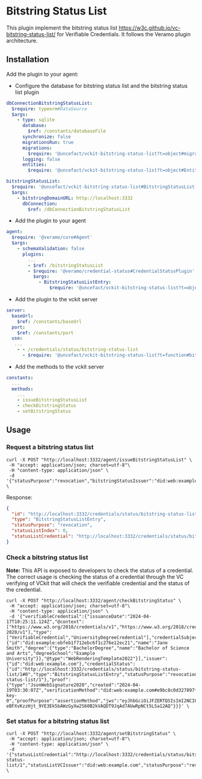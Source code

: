 # Bitstring Status List

This plugin implement the bitstring status list https://w3c.github.io/vc-bitstring-status-list/ for Verifiable Credentials. It follows the Veramo plugin architecture.

## Installation

Add the plugin to your agent:

- Configure the database for bitstring status list and the bitstring status list plugin

```yaml
dbConnectionBitstringStatusList:
  $require: typeorm#DataSource
  $args:
    - type: sqlite
      database:
        $ref: /constants/databaseFile
      synchronize: false
      migrationsRun: true
      migrations:
        $require: '@uncefact/vckit-bitstring-status-list?t=object#migrations'
      logging: false
      entities:
        $require: '@uncefact/vckit-bitstring-status-list?t=object#Entities'

bitstringStatusList:
  $require: '@uncefact/vckit-bitstring-status-list#BitstringStatusList'
  $args:
    - bitstringDomainURL: http://localhost:3332
      dbConnection:
        $ref: /dbConnectionBitstringStatusList
```

- Add the plugin to your agent

```yaml
agent:
  $require: '@veramo/core#Agent'
  $args:
    - schemaValidation: false
      plugins:
        ...
        - $ref: /bitstringStatusList
        - $require: '@veramo/credential-status#CredentialStatusPlugin'
          $args:
            - BitstringStatusListEntry:
                $require: '@uncefact/vckit-bitstring-status-list?t=object#checkStatus'
```

- Add the plugin to the vckit server

```yaml
server:
  baseUrl:
    $ref: /constants/baseUrl
  port:
    $ref: /constants/port
  use:
   ...
    - - /credentials/status/bitstring-status-list
      - $require: '@uncefact/vckit-bitstring-status-list?t=function#bitstringStatusListRouter'
```

- Add the methods to the vckit server

```yaml
constants:
  ...
  methods:
    ...
    - issueBitstringStatusList
    - checkBitstringStatus
    - setBitstringStatus
```

## Usage

### Request a bitstring status list

```cURL
curl -X POST "http://localhost:3332/agent/issueBitstringStatusList" \
 -H "accept: application/json; charset=utf-8"\
 -H "content-type: application/json" \
 -d '{"statusPurpose":"revocation","bitstringStatusIssuer":"did:web:example.com"}' \
```

Response:

```json
{
  "id": "http://localhost:3332/credentials/status/bitstring-status-list/1#0",
  "type": "BitstringStatusListEntry",
  "statusPurpose": "revocation",
  "statusListIndex": 0,
  "statusListCredential": "http://localhost:3332/credentials/status/bitstring-status-list/1"
}
```

### Check a bitstring status list

**Note:** This API is exposed to developers to check the status of a credential. The correct usage is checking the status of a credential through the VC verifying of VCkit that will check the verifiable credential and the status of the credential.

```cURL
curl -X POST "http://localhost:3332/agent/checkBitstringStatus" \
 -H "accept: application/json; charset=utf-8"\
 -H "content-type: application/json" \
 -d '{"verifiableCredential":{"issuanceDate":"2024-04-17T10:25:11.124Z","@context":["https://www.w3.org/2018/credentials/v1","https://www.w3.org/2018/credentials/examples/v1","https://w3id.org/security/suites/jws-2020/v1"],"type":["VerifiableCredential","UniversityDegreeCredential"],"credentialSubject":{"id":"did:example:ebfeb1f712ebc6f1c276e12ec21","name":"Jane Smith","degree":{"type":"BachelorDegree","name":"Bachelor of Science and Arts","degreeSchool":"Example University"}},"@type":"WebRenderingTemplate2022"}],"issuer":{"id":"did:web:example.com"},"credentialStatus":{"id":"http://localhost:3332/credentials/status/bitstring-status-list/1#0","type":"BitstringStatusListEntry","statusPurpose":"revocation","statusListIndex":0,"statusListCredential":"http://localhost:3332/credentials/status/bitstring-status-list/1"},"proof":{"type":"JsonWebSignature2020","created":"2024-04-19T03:30:07Z","verificationMethod":"did:web:example.com#e9bc8c0d327897fc70f6d9dea05d1e103b7eca429deba83fc34c2cfde0e81c8f-key-0","proofPurpose":"assertionMethod","jws":"eyJhbGciOiJFZERTQSIsImI2NCI6ZmFsc2UsImNyaXQiOlsiYjY0Il19..xY0syWgvQda7xiVlq2sC_pEl-eBFXvKzzHjt_9YE3Ek5bAWzGyXw2S60B2kVAQDT9JqAd7AUwRpNCt5LSa12AQ"}}}' \
```

### Set status for a bitstring status list

```cURL
curl -X POST "http://localhost:3332/agent/setBitstringStatus" \
 -H "accept: application/json; charset=utf-8"\
 -H "content-type: application/json" \
 -d '{"statusListCredential":"http://localhost:3332/credentials/status/bitstring-status-list/1","statusListVCIssuer":"did:web:example.com","statusPurpose":"revocation","index":0,"status":true}' \
```
